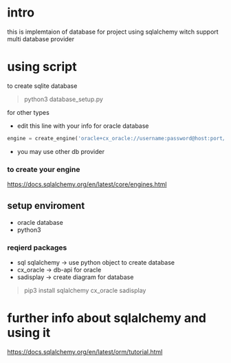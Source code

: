 # intro
this is implemtaion of database for project using sqlalchemy witch support multi database provider

# using script

to create sqlite database 

> python3 database_setup.py

for other types
* edit this line with your info for oracle database
```python
engine = create_engine('oracle+cx_oracle://username:password@host:port/database')
```
* you may use other db provider 
### to create your engine
https://docs.sqlalchemy.org/en/latest/core/engines.html

## setup enviroment 
* oracle database
* python3
### reqierd packages
* sql sqlalchemy -> use python object to create database
* cx_oracle -> db-api for oracle
* sadisplay -> create diagram for database
> pip3 install sqlalchemy cx_oracle sadisplay

# further info about sqlalchemy and using it
https://docs.sqlalchemy.org/en/latest/orm/tutorial.html
